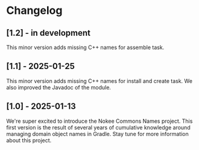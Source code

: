 # Changelog

## [1.2] - in development

This minor version adds missing C++ names for assemble task.

## [1.1] - 2025-01-25

This minor version adds missing C++ names for install and create task.
We also improved the Javadoc of the module.

## [1.0] - 2025-01-13

We're super excited to introduce the Nokee Commons Names project.
This first version is the result of several years of cumulative knowledge around managing domain object names in Gradle.
Stay tune for more information about this project.
